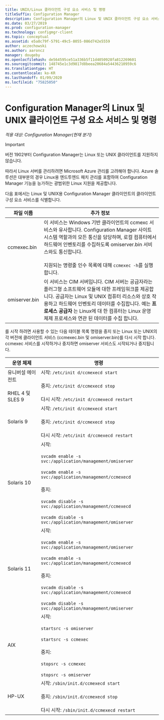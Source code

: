 ```yaml
---
title: UNIX/Linux 클라이언트 구성 요소 서비스 및 명령
titleSuffix: Configuration Manager
description: Configuration Manager의 Linux 및 UNIX 클라이언트 구성 요소 서비스 및 명령에 대해 알아봅니다.
ms.date: 03/27/2019
ms.prod: configuration-manager
ms.technology: configmgr-client
ms.topic: conceptual
ms.assetid: e5a8c79f-5791-49c5-8055-086d742e5559
author: aczechowski
ms.author: aaroncz
manager: dougeby
ms.openlocfilehash: de564595ce51a336b5f11d4050928fa812269601
ms.sourcegitcommit: 148745e1c3d9817d8beea20684a54436210959c6
ms.translationtype: HT
ms.contentlocale: ko-KR
ms.lasthandoff: 01/09/2020
ms.locfileid: "75825050"
---
```

# <a name="linux-and-unix-clients-component-services-and-commands-for-configuration-manager"></a>Configuration Manager의 Linux 및 UNIX 클라이언트 구성 요소 서비스 및 명령

*적용 대상: Configuration Manager(현재 분기)*

> [!Important]  
> 버전 1902부터 Configuration Manager는 Linux 또는 UNIX 클라이언트를 지원하지 않습니다. 
> 
> 따라서 Linux 서버를 관리하려면 Microsoft Azure 관리를 고려해야 합니다. Azure 솔루션은 대부분의 경우 Linux용 엔드투엔드 패치 관리를 포함하여 Configuration Manager 기능을 능가하는 광범위한 Linux 지원을 제공합니다.


 다음 표에서는 Linux 및 UNIX용 Configuration Manager 클라이언트의 클라이언트 구성 요소 서비스를 식별합니다.  

|파일 이름|추가 정보|  
|---------------|----------------------|  
|ccmexec.bin|이 서비스는 Windows 기반 클라이언트의 ccmexc 서비스와 유사합니다. Configuration Manager 사이트 시스템 역할과의 모든 통신을 담당하며, 로컬 컴퓨터에서 하드웨어 인벤토리를 수집하도록 omiserver.bin 서비스와도 통신합니다.<br /><br /> 지원되는 명령줄 인수 목록에 대해 `ccmexec -h`를 실행합니다.|  
|omiserver.bin|이 서비스는 CIM 서버입니다. CIM 서버는 공급자라는 플러그형 소프트웨어 모듈에 대한 프레임워크를 제공합니다. 공급자는 Linux 및 UNIX 컴퓨터 리소스와 상호 작용하고 하드웨어 인벤토리 데이터를 수집합니다. 예는 **프로세스 공급자** 는 Linux에 대 한 컴퓨터는 Linux 운영 체제 프로세스와 연관 된 데이터를 수집 합니다.|  

 를 시작 하려면 사용할 수 있는 다음 테이블 목록 명령을 중지 또는 Linux 또는 UNIX의 각 버전에 클라이언트 서비스 (ccmexec.bin 및 omiserver.bin)를 다시 시작 합니다. ccmexec 서비스를 시작하거나 중지하면 omiserver 서비스도 시작되거나 중지됩니다.  

|운영 체제|명령|  
|----------------------|--------------|  
|유니버설 에이전트<br /><br /> RHEL 4 및 SLES 9|시작: `/etc/init d/ccmexecd start`<br /><br /> 중지: `/etc/init d/ccmexecd stop`<br /><br /> 다시 시작: `/etc/init d/ccmexecd restart`|  
|Solaris 9|시작: `/etc/init d/ccmexecd start`<br /><br /> 중지: `/etc/init d/ccmexecd stop`<br /><br /> 다시 시작: `/etc/init d/ccmexecd restart`|  
|Solaris 10|시작:<br /><br /> `svcadm enable -s svc:/application/management/omiserver`<br /><br /> `svcadm enable -s svc:/application/management/ccmexecd`<br /><br /> 중지:<br /><br /> `svcadm disable -s svc:/application/management/ccmexecd`<br /><br /> `svcadm disable -s svc:/application/management/omiserver`|  
|Solaris 11|시작:<br /><br /> `svcadm enable -s svc:/application/management/omiserver`<br /><br /> `svcadm enable -s svc:/application/management/ccmexecd`<br /><br /> 중지:<br /><br /> `svcadm disable -s svc:/application/management/ccmexecd`<br /><br /> `svcadm disable -s svc:/application/management/omiserver`|  
|AIX|시작:<br /><br /> `startsrc -s omiserver`<br /><br /> `startsrc -s ccmexec`<br /><br /> 중지:<br /><br /> `stopsrc -s ccmexec`<br /><br /> `stopsrc -s omiserver`|  
|HP-UX|시작: `/sbin/init.d/ccmexecd start`<br /><br /> 중지: `/sbin/init.d/ccmexecd stop`<br /><br /> 다시 시작: `/sbin/init.d/ccmexecd restart`|  
